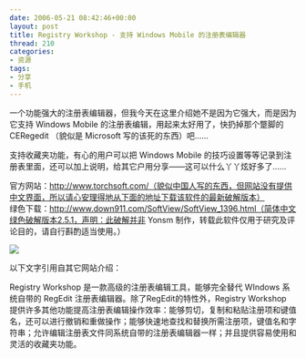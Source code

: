 ```yaml
---
date: 2006-05-21 08:42:46+00:00
layout: post
title: Registry Workshop - 支持 Windows Mobile 的注册表编辑器
thread: 210
categories:
- 资源
tags:
- 分享
- 手机
---
```


一个功能强大的注册表编辑器，但我今天在这里介绍她不是因为它强大，而是因为它支持 Windows Mobile 的注册表编辑，用起来太好用了，快扔掉那个蹩脚的 CERegedit （貌似是 Microsoft 写的该死的东西）吧……  
  
支持收藏夹功能，有心的用户可以把 Windows Mobile 的技巧设置等等记录到注册表里面，还可以加上说明，给其它户用分享——这可以什么丫丫炫好多了……  
<!-- more -->  
官方网站：http://www.torchsoft.com/（貌似中国人写的东西，但网站没有提供中文界面，所以请心安理得地从下面的地址下载该软件的最新破解版本）  
绿色下载：http://www.down911.com/SoftView/SoftView_1396.html（简体中文绿色破解版本2.5.1，声明：此破解并非 Yonsm 制作，转载此软件仅用于研究及评论目的，请自行斟酌适当使用。）  
  
[![](http://www.torchsoft.com/images/rw_screenshot.gif)](http://www.torchsoft.com/images/rw_screenshot.gif)  
  
  
  
以下文字引用自其它网站介绍：  
  
Registry Workshop 是一款高级的注册表编辑工具，能够完全替代 WIndows 系统自带的 RegEdit 注册表编辑器。除了RegEdit的特性外，Registry Workshop 提供许多其他功能提高注册表编辑操作效率：能够剪切，复制和粘贴注册项和键值名，还可以进行撤销和重做操作；能够快速地查找和替换所需注册项，键值名和字符串；允许编辑注册表文件同系统自带的注册表编辑器一样；并且提供容易使用和灵活的收藏夹功能。
